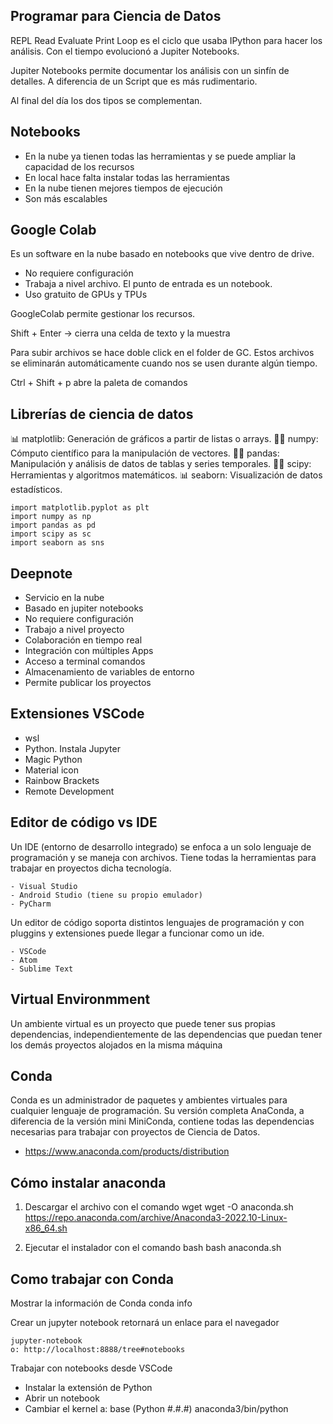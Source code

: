 ## Programar para Ciencia de Datos
REPL Read Evaluate Print Loop es el ciclo que usaba IPython para hacer los análisis. Con el tiempo evolucionó a Jupiter Notebooks.

Jupiter Notebooks permite documentar los análisis con un sinfín de detalles. A diferencia de un Script que es más rudimentario.

Al final del día los dos tipos se complementan.

## Notebooks
- En la nube ya tienen todas las herramientas y se puede ampliar la capacidad de los recursos
- En local hace falta instalar todas las herramientas
- En la nube tienen mejores tiempos de ejecución
- Son más escalables

## Google Colab
Es un software en la nube basado en notebooks que vive dentro de drive.

- No requiere configuración
- Trabaja a nivel archivo. El punto de entrada es un notebook.
- Uso gratuito de GPUs y TPUs

GoogleColab permite gestionar los recursos.

Shift + Enter -> cierra una celda de texto y la muestra

Para subir archivos se hace doble click en el folder de GC. Estos archivos se eliminarán automáticamente cuando nos se usen durante algún tiempo.

Ctrl + Shift + p abre la paleta de comandos

## Librerías de ciencia de datos
📊 matplotlib: Generación de gráficos a partir de listas o arrays.
🧑‍💻 numpy: Cómputo científico para la manipulación de vectores.
🧑‍💻 pandas: Manipulación y análisis de datos de tablas y series temporales.
🧑‍💻 scipy: Herramientas y algoritmos matemáticos.
📊 seaborn: Visualización de datos estadísticos.

    import matplotlib.pyplot as plt
    import numpy as np
    import pandas as pd
    import scipy as sc
    import seaborn as sns

## Deepnote
- Servicio en la nube
- Basado en jupiter notebooks
- No requiere configuración
- Trabajo a nivel proyecto
- Colaboración en tiempo real
- Integración con múltiples Apps
- Acceso a terminal comandos
- Almacenamiento de variables de entorno
- Permite publicar los proyectos

## Extensiones VSCode
- wsl
- Python. Instala Jupyter
- Magic Python
- Material icon
- Rainbow Brackets
- Remote Development

## Editor de código vs IDE
Un IDE (entorno de desarrollo integrado) se enfoca a un solo lenguaje de programación y se maneja con archivos. Tiene todas la herramientas para trabajar en proyectos dicha tecnología.

    - Visual Studio
    - Android Studio (tiene su propio emulador)
    - PyCharm

Un editor de código soporta distintos lenguajes de programación y con pluggins y extensiones puede llegar a funcionar como un ide.

    - VSCode
    - Atom
    - Sublime Text

## Virtual Environmment
Un ambiente virtual es un proyecto que puede tener sus propias dependencias, independientemente de las dependencias que puedan tener los demás proyectos alojados en la misma máquina

## Conda
Conda es un administrador de paquetes y ambientes virtuales para cualquier lenguaje de programación. Su versión completa AnaConda, a diferencia de la versión mini MiniConda, contiene todas las dependencias necesarias para trabajar con proyectos de Ciencia de Datos.

- https://www.anaconda.com/products/distribution

## Cómo instalar anaconda
1. Descargar el archivo con el comando wget
    wget -O anaconda.sh https://repo.anaconda.com/archive/Anaconda3-2022.10-Linux-x86_64.sh

2. Ejecutar el instalador con el comando bash
    bash anaconda.sh

## Como trabajar con Conda
Mostrar la información de Conda
    conda info

Crear un jupyter notebook retornará un enlace para el navegador

    jupyter-notebook
    o: http://localhost:8888/tree#notebooks

Trabajar con notebooks desde VSCode
- Instalar la extensión de Python
- Abrir un notebook
- Cambiar el kernel a: base (Python #.#.#) anaconda3/bin/python